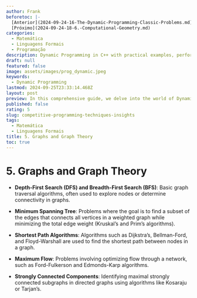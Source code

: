 ```yaml
---
author: Frank
beforetoc: |-
  [Anterior](2024-09-24-16-The-Dynamic-Programming-Classic-Problems.md)
  [Próximo](2024-09-24-18-6.-Computational-Geometry.md)
categories:
  - Matemática
  - Linguagens Formais
  - Programação
description: Dynamic Programming in C++ with practical examples, performance analysis, and detailed explanations to optimize your coding skills and algorithm efficiency.
draft: null
featured: false
image: assets/images/prog_dynamic.jpeg
keywords:
  - Dynamic Programming
lastmod: 2024-09-25T23:33:14.468Z
layout: post
preview: In this comprehensive guide, we delve into the world of Dynamic Programming with C++. Learn the core principles of Competitive Programming, explore various algorithmic examples, and understand performance differences through detailed code comparisons. Perfect for developers looking to optimize their coding skills and boost algorithm efficiency.
published: false
rating: 5
slug: competitive-programming-techniques-insights
tags:
  - Matemática
  - Linguagens Formais
title: 5. Graphs and Graph Theory
toc: true
---
```


# 5. Graphs and Graph Theory

- **Depth-First Search (DFS) and Breadth-First Search (BFS)**: Basic graph traversal algorithms, often used to explore nodes or determine connectivity in graphs.

- **Minimum Spanning Tree**: Problems where the goal is to find a subset of the edges that connects all vertices in a weighted graph while minimizing the total edge weight (Kruskal’s and Prim’s algorithms).

- **Shortest Path Algorithms**: Algorithms such as Dijkstra’s, Bellman-Ford, and Floyd-Warshall are used to find the shortest path between nodes in a graph.

- **Maximum Flow**: Problems involving optimizing flow through a network, such as Ford-Fulkerson and Edmonds-Karp algorithms.

- **Strongly Connected Components**: Identifying maximal strongly connected subgraphs in directed graphs using algorithms like Kosaraju or Tarjan’s.
